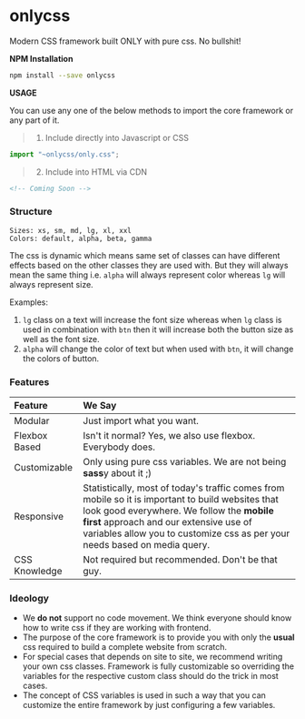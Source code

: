 # onlycss
Modern CSS framework built ONLY with pure css. No bullshit!


**NPM Installation**
```sh
npm install --save onlycss
```

**USAGE**

You can use any one of the below methods to import the core framework or any part of it.

> 1. Include directly into Javascript or CSS
```js
import "~onlycss/only.css";
```

> 2. Include into HTML via CDN
```html
<!-- Coming Soon -->
```

### Structure
```
Sizes: xs, sm, md, lg, xl, xxl
Colors: default, alpha, beta, gamma
```

The css is dynamic which means same set of classes can have different effects based on the other classes they are used with. But they will always mean the same thing i.e. `alpha` will always represent color whereas `lg` will always represent size.

Examples: 
1. `lg` class on a text will increase the font size whereas when `lg` class is used in combination with `btn` then it will increase both the button size as well as the font size.
2. `alpha` will change the color of text but when used with `btn`, it will change the colors of button.

### Features
| Feature       | We Say        
|:------------- |:----------------------------------------------------------------------------- |
| Modular       | Just import what you want.                                                    |
| Flexbox Based | Isn't it normal? Yes, we also use flexbox. Everybody does.                    |
| Customizable  | Only using pure css variables. We are not being **sass**y about it ;)         |
| Responsive    | Statistically, most of today's traffic comes from mobile so it is important to build websites that look good everywhere. We follow the **mobile first** approach and our extensive use of variables allow you to customize css as per your needs based on media query.         |
| CSS Knowledge| Not required but recommended. Don't be that guy.                               |

### Ideology

* We **do not** support no code movement. We think everyone should know how to write css if they are working with frontend.
* The purpose of the core framework is to provide you with only the **usual** css required to build a complete website from scratch.
* For special cases that depends on site to site, we recommend writing your own css classes. Framework is fully customizable so overriding the variables for the respective custom class should do the trick in most cases.
* The concept of CSS variables is used in such a way that you can customize the entire framework by just configuring a few variables.